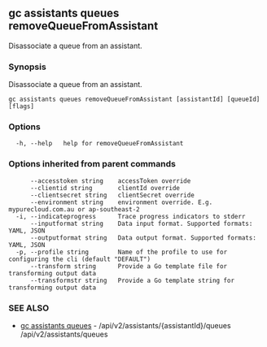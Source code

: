 ## gc assistants queues removeQueueFromAssistant

Disassociate a queue from an assistant.

### Synopsis

Disassociate a queue from an assistant.

```
gc assistants queues removeQueueFromAssistant [assistantId] [queueId] [flags]
```

### Options

```
  -h, --help   help for removeQueueFromAssistant
```

### Options inherited from parent commands

```
      --accesstoken string    accessToken override
      --clientid string       clientId override
      --clientsecret string   clientSecret override
      --environment string    environment override. E.g. mypurecloud.com.au or ap-southeast-2
  -i, --indicateprogress      Trace progress indicators to stderr
      --inputformat string    Data input format. Supported formats: YAML, JSON
      --outputformat string   Data output format. Supported formats: YAML, JSON
  -p, --profile string        Name of the profile to use for configuring the cli (default "DEFAULT")
      --transform string      Provide a Go template file for transforming output data
      --transformstr string   Provide a Go template string for transforming output data
```

### SEE ALSO

* [gc assistants queues](gc_assistants_queues.html)	 - /api/v2/assistants/{assistantId}/queues /api/v2/assistants/queues


